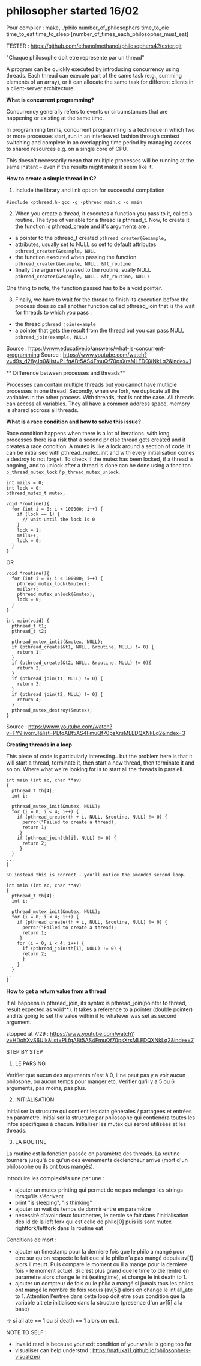 # philosopher started 16/02

Pour compiler : make, ./philo number_of_philosophers time_to_die time_to_eat time_to_sleep
[number_of_times_each_philosopher_must_eat]

TESTER : https://github.com/ethanolmethanol/philosophers42tester.git

"Chaque philosophe doit etre represente par un thread"

A program can be quickly executed by introducing concurrency using threads. Each thread can execute part of the same task (e.g., summing elements of an array), or it can allocate the same task for different clients in a client-server architecture.

**What is concurrent programming?**

Concurrency generally refers to events or circumstances that are happening or existing at the same time.

In programming terms, concurrent programming is a technique in which two or more processes start, run in an interleaved fashion through context switching and complete in an overlapping time period by managing access to shared resources e.g. on a single core of CPU.

This doesn’t necessarily mean that multiple processes will be running at the same instant – even if the results might make it seem like it.

**How to create a simple thread in C?**

1. Include the library and link option for successful compilation

```#include <pthread.h>```
```gcc -g -pthread main.c -o main```

2. When you create a thread, it executes a function you pass to it, called a routine. The type of variable for a thread is pthread_t. Now, to create it the function is pthread_create and it's arguments are :
- a pointer to the pthread_t created ```pthread_creater(&example,```
- attributes, usually set to NULL so set to default attributes ```pthread_creater(&example, NULL```
- the function executed when passing the function ```pthread_creater(&example, NULL, &ft_routine```
- finally the argument passed to the routine, sually NULL ```pthread_creater(&example, NULL, &ft_routine, NULL)```

One thing to note, the function passed has to be a void pointer.

3. Finally, we have to wait for the thread to finish its execution before the process does so call another function called pthread_join that is the wait for threads to which you pass :
- the thread ```pthread_join(example```
- a pointer that gets the result from the thread  but you can pass NULL ```pthread_join(example, NULL)```


Source : https://www.educative.io/answers/what-is-concurrent-programming
Source : https://www.youtube.com/watch?v=d9s_d28yJq0&list=PLfqABt5AS4FmuQf70psXrsMLEDQXNkLq2&index=1

** Difference between processes and threads**

Processes can contain multiple threads but you cannot have mutliple processes in one thread. Secondly, when we fork, we duplicate all the variables in the other process. With threads, that is not the case. All threads can access all variables. They all have a common address space, memory is shared accross all threads.

**What is a race condition and how to solve this issue?**

Race condition happens when there is a lot of iterations. with long processes there is a risk that a second pr else thread gets created and it creates a race condition. A mutex is like a lock around a section of code. It can be initialised with pthread_mutex_init and with every initialisation comes a destroy to not forget. To check if the mutex has been locked, if a thread is ongoing, and to unlock after a thread is done can be done using a fonciton ```p_thread_mutex_lock``` / ```p_thread_mutex_unlock```.


```
int mails = 0;
int lock = 0;
pthread_mutex_t mutex;

void *routine(){
  for (int i = 0; i < 100000; i++) {
    if (lock == 1) {
      // wait until the lock is 0
    }
    lock = 1;
    mails++;
    lock = 0;
  }
}
```

OR

```
void *routine(){
  for (int i = 0; i < 100000; i++) {
    pthread_mutex_lock(&mutex);
    mails++;
    pthread_mutex_unlock(&mutex);
    lock = 0;
  }
}

int main(void) {
  pthread_t t1;
  pthread_t t2;

  pthread_mutex_intit(&mutex, NULL);
  if (pthread_create(&t1, NULL, &routine, NULL) != 0) {
    return 1;
  }
  if (pthread_create(&t2, NULL, &routine, NULL) != 0){
    return 2;
  }
  if (pthread_join(t1, NULL) != 0) {
    return 3;
  }
  if (pthread_join(t2, NULL) != 0) {
    return 4;
  }
  pthread_mutex_destroy(&mutex);
}
```


Source : https://www.youtube.com/watch?v=FY9livorrJI&list=PLfqABt5AS4FmuQf70psXrsMLEDQXNkLq2&index=3

**Creating threads in a loop**

This piece of code is particularly interesting.. but the problem here is that it will start a thread, terminate it, then start a new thread, then terminate it and so on. Where what we're looking for is to start all the threads in paralell.



```
int main (int ac, char **av)
{
  pthread_t th[4];
  int i;

  pthread_mutex_init(&mutex, NULL);
  for (i = 0; i < 4; i++) {
    if (pthread_create(th + i, NULL, &routine, NULL) != 0) {
      perror("Failed to create a thread);
      return 1;
     }
    if (pthread_join(th[i], NULL) != 0) {
      return 2;
     }
  }
...
}

SO instead this is correct - you'll notice the amended second loop.

int main (int ac, char **av)
{
  pthread_t th[4];
  int i;

  pthread_mutex_init(&mutex, NULL);
  for (i = 0; i < 4; i++) {
    if (pthread_create(th + i, NULL, &routine, NULL) != 0) {
      perror("Failed to create a thread);
      return 1;
     }
    for (i = 0; i < 4; i++) {
      if (pthread_join(th[i], NULL) != 0) {
      return 2;
      }
    }
  }
...
}
```

**How to get a return value from a thread**

It all happens in pthread_join, its syntax is pthread_join(pointer to thread, result expected as void**). It takes a reference to a pointer (double pointer) and its going to set the value within it to whatever was set as second argument.


stopped at 7/29 : https://www.youtube.com/watch?v=HDohXvS6UIk&list=PLfqABt5AS4FmuQf70psXrsMLEDQXNkLq2&index=7

STEP BY STEP

1. LE PARSING

Verifier que aucun des arguments n'est à 0, il ne peut pas y a voir aucun philosphe, ou aucun temps pour manger etc.
Verifier qu'il y a 5 ou 6 arguments, pas moins, pas plus.

2. INITIALISATION

Initialiser la strucutre qui contient les data générales / partagées et entrées en parametre.
Initialiser la structure par philosophe qui contiendra toutes les infos specifiques à chacun.
Initialiser les mutex qui seront utilisées et les threads.

3. LA ROUTINE

La routine est la fonction passée en paramètre des threads. La routine tournera jusqu'à ce qu'un des evenements declencheur arrive (mort d'un philosophe ou ils ont tous mangés).

Introduire les complexités une par une :
- ajouter un mutex printing qui permet de ne pas melanger les strings lorsqu'ils s'écrivent
- print "is sleeping", "is thinking"
- ajouter un wait du temps de dormir entré en paramètre
- necessité d'avoir deux fourchettes, le cercle se fait dans l'initialisation des id de la left fork qui est celle de philo[0] puis ils sont mutex rightfork/leftfork dans la routine eat

Conditions de mort :
- ajouter un timestamp pour la derniere fois que le philo a mangé pour etre sur qu'on respecte le fait que si le philo n'a pas mangé depuis av[1] alors il meurt. Puis compare le moment ou il a mange pour la derniere fois - le moment actuel. Si c'est plus grand que le time to die rentre en parametre alors change le int (eatingtime), et change le int death to 1. 
- ajouter un compteur de fois ou le philo a mangé si jamais tous les philos ont mangé le nombre de fois requis (av[5]) alors on change le int all_ate to 1. Attention l'entree dans cette loop doit etre sous condition que la variable ait ete initialisee dans la structure (presence d'un av[5] a la base)

-> si all ate == 1 ou si death == 1 alors on exit.

NOTE TO SELF : 
- Invalid read is because your exit condition of your while is going too far
- visualiser can help understnd : https://nafuka11.github.io/philosophers-visualizer/